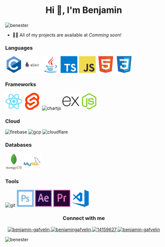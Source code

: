 
<h1 align="center">Hi 👋, I'm Benjamin</h1>
<h3 align="center"></h3>

<p align="left"> <img src="https://komarev.com/ghpvc/?username=benester" alt="benester" /> </p>

- 👨‍💻 All of my projects are available at _Comming soon!_

<p align="left">
  <h3>Languages</h3>
  <p align="left">
   <img src="https://raw.githubusercontent.com/devicons/devicon/d00d0969292a6569d45b06d3f350f463a0107b0d/icons/c/c-original.svg" alt="c" width="55" height="55">    
   <img src="https://raw.githubusercontent.com/github/explore/d106aa3f6fa091ab80ab5c8cf0d931baff3caaea/topics/elixir/elixir.png" alt="elixir" width="55" height="55" />
   <img src="https://raw.githubusercontent.com/devicons/devicon/d00d0969292a6569d45b06d3f350f463a0107b0d/icons/java/java-original.svg" alt="java" width="55" height="55"/>
   <img src="https://raw.githubusercontent.com/devicons/devicon/d00d0969292a6569d45b06d3f350f463a0107b0d/icons/typescript/typescript-original.svg" alt="typescript" width="55" height="55"/>
   <img src="https://raw.githubusercontent.com/devicons/devicon/d00d0969292a6569d45b06d3f350f463a0107b0d/icons/javascript/javascript-original.svg" alt="javascript" width="55" height="55"/>
   <img src="https://raw.githubusercontent.com/devicons/devicon/d00d0969292a6569d45b06d3f350f463a0107b0d/icons/html5/html5-original.svg" alt="html5" width="55" height="55"/>
   <img src="https://raw.githubusercontent.com/devicons/devicon/d00d0969292a6569d45b06d3f350f463a0107b0d/icons/css3/css3-original.svg" alt="css3" width="55" height="55"/>
  </p>
  <h3>Frameworks</h3>
  <p align="left">
    <img src="https://raw.githubusercontent.com/devicons/devicon/d00d0969292a6569d45b06d3f350f463a0107b0d/icons/react/react-original.svg" alt="react" width="55" height="55"/>
    <img src="https://raw.githubusercontent.com/github/explore/42198dc9113595ddd22cc12771bb719c8cf08b67/topics/svelte/svelte.png" alt="svelte" width="55" height="55" />
    <img src="https://www.chartjs.org/media/logo-title.svg" alt="chartjs" width="55" height="55"/>
    <img src="https://raw.githubusercontent.com/devicons/devicon/d00d0969292a6569d45b06d3f350f463a0107b0d/icons/express/express-original.svg" alt="express" width="55" height="55"/>
    <img src="https://raw.githubusercontent.com/devicons/devicon/d00d0969292a6569d45b06d3f350f463a0107b0d/icons/nodejs/nodejs-original.svg" alt="nodejs" width="55" height="55"/>
  </p>
 <h3>Cloud</h3>
 <p align="left">
  <img src="https://www.vectorlogo.zone/logos/firebase/firebase-icon.svg" alt="firebase" width="55" height="55"/> 
  <img src="https://www.vectorlogo.zone/logos/google_cloud/google_cloud-icon.svg" alt="gcp" width="55" height="55"/> 
  <img src="https://www.vectorlogo.zone/logos/cloudflare/cloudflare-icon.svg" alt="cloudflare" width="55" height="55"/>
</p>
<h3>Databases</h3>
<p align="left">
  <img src="https://raw.githubusercontent.com/devicons/devicon/d00d0969292a6569d45b06d3f350f463a0107b0d/icons/mongodb/mongodb-original-wordmark.svg" alt="mongodb" width="55" height="55"/> 
  <img src="https://raw.githubusercontent.com/devicons/devicon/d00d0969292a6569d45b06d3f350f463a0107b0d/icons/mysql/mysql-original-wordmark.svg" alt="mysql" width="55" height="55"/>  
  </p>
<h3>Tools</h3>
<p align="left">
  <img src="https://www.vectorlogo.zone/logos/git-scm/git-scm-icon.svg" alt="git" width="55" height="55"/>   
  <img src="https://raw.githubusercontent.com/devicons/devicon/d00d0969292a6569d45b06d3f350f463a0107b0d/icons/photoshop/photoshop-line.svg" alt="photoshop" width="55" height="55"/>
  <img src="https://raw.githubusercontent.com/devicons/devicon/d00d0969292a6569d45b06d3f350f463a0107b0d/icons/aftereffects/aftereffects-original.svg" alt="aftereffects" width="55" height="55" />
  <img src="https://raw.githubusercontent.com/devicons/devicon/d00d0969292a6569d45b06d3f350f463a0107b0d/icons/premierepro/premierepro-original.svg" alt="Premierepro" height="55" width="55"
  <img src="https://raw.githubusercontent.com/devicons/devicon/d00d0969292a6569d45b06d3f350f463a0107b0d/icons/illustrator/illustrator-line.svg" alt="illustrator" width="55" height="55"/>
  <img height="55" width="55" src="https://raw.githubusercontent.com/github/explore/80688e429a7d4ef2fca1e82350fe8e3517d3494d/topics/visual-studio-code/visual-studio-code.png" />
</p></p>
    <h3 align="center"> Connect with me </h3>

<p align="center">
<a href="https://linkedin.com/in/benjamin-gafvelin" target="blank">
  <img align="center" src="https://cdn.jsdelivr.net/npm/simple-icons@3.0.1/icons/linkedin.svg" alt="benjamin-gafvelin" height="40" width="40" />
</a>
  
<a href="https://instagram.com/benjamingafvelin" target="blank">
  <img align="center" src="https://cdn.jsdelivr.net/npm/simple-icons@3.0.1/icons/instagram.svg" alt="benjamingafvelin" height="40" width="40" />
</a>

<a href="https://stackoverflow.com/users/14159627" target="blank">
  <img align="center" src="https://cdn.jsdelivr.net/npm/simple-icons@3.0.1/icons/stackoverflow.svg" alt="14159627" height="40" width="40" />
</a>

<a href="https://soundcloud.com/benjamin-gafvelin" target="blank">
  <img align="center" src="https://cdn.jsdelivr.net/npm/simple-icons@3.0.1/icons/soundcloud.svg" alt="benjamin-gafvelin" height="40" width="40" />
</a>
</p>
<p><img align="center" src="https://github-readme-stats.vercel.app/api/top-langs/?username=benester&layout=compact&hide=html" alt="benester" /></p>

